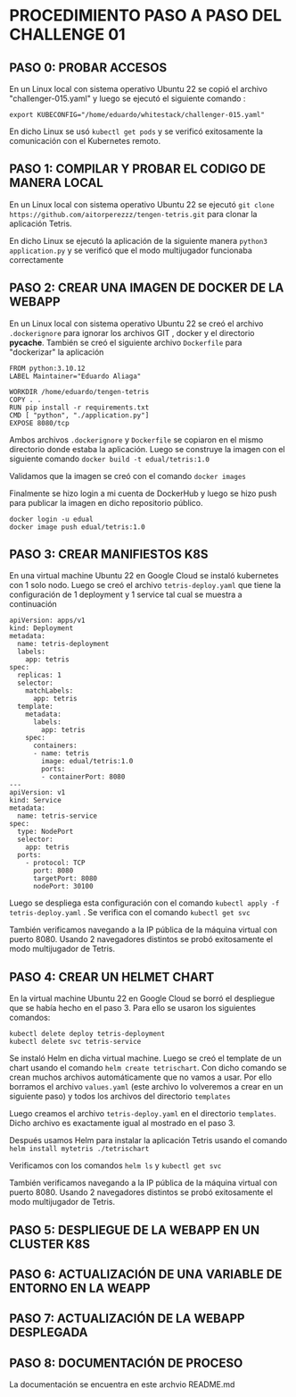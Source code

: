 # PROCEDIMIENTO PASO A PASO DEL CHALLENGE 01

## PASO 0: PROBAR ACCESOS

En un Linux local con sistema operativo Ubuntu 22 se copió el archivo "challenger-015.yaml" y luego se ejecutó el siguiente comando :

 `export KUBECONFIG="/home/eduardo/whitestack/challenger-015.yaml"`

En dicho Linux se usó `kubectl get pods` y se verificó exitosamente la comunicación con el Kubernetes remoto.


## PASO 1: COMPILAR Y PROBAR EL CODIGO DE MANERA LOCAL

En un Linux local con sistema operativo Ubuntu 22 se ejecutó `git clone https://github.com/aitorperezzz/tengen-tetris.git` para clonar la aplicación Tetris.

En dicho Linux se ejecutó la aplicación de la siguiente manera `python3 application.py` y se verificó que el modo multijugador funcionaba correctamente


## PASO 2: CREAR UNA IMAGEN DE DOCKER DE LA WEBAPP

En un Linux local con sistema operativo Ubuntu 22 se creó el archivo `.dockerignore` para ignorar los archivos GIT , docker y el directorio __pycache__.  También se creó el siguiente archivo `Dockerfile` para "dockerizar" la aplicación

```
FROM python:3.10.12
LABEL Maintainer="Eduardo Aliaga"

WORKDIR /home/eduardo/tengen-tetris
COPY . .
RUN pip install -r requirements.txt
CMD [ "python", "./application.py"]
EXPOSE 8080/tcp
```

Ambos archivos `.dockerignore` y  `Dockerfile` se copiaron en el mismo directorio donde estaba la aplicación. Luego se construye la imagen con el siguiente comando `docker build -t edual/tetris:1.0`

Validamos que la imagen se creó con el comando `docker images`

Finalmente se hizo login a mi cuenta de DockerHub y luego se hizo push para publicar la imagen en dicho repositorio público.

```
docker login -u edual
docker image push edual/tetris:1.0
```

## PASO 3: CREAR MANIFIESTOS K8S

En una virtual machine Ubuntu 22 en Google Cloud se instaló kubernetes con 1 solo nodo. Luego se creó el archivo `tetris-deploy.yaml`  que tiene la configuración de 1 deployment y 1 service tal cual se muestra a continuación

```
apiVersion: apps/v1
kind: Deployment
metadata:
  name: tetris-deployment
  labels:
    app: tetris
spec:
  replicas: 1
  selector:
    matchLabels:
      app: tetris
  template:
    metadata:
      labels:
        app: tetris
    spec:
      containers:
      - name: tetris
        image: edual/tetris:1.0
        ports:
        - containerPort: 8080
---
apiVersion: v1
kind: Service
metadata:
  name: tetris-service
spec:
  type: NodePort
  selector:
    app: tetris
  ports:
    - protocol: TCP
      port: 8080
      targetPort: 8080
      nodePort: 30100
```
Luego se despliega esta configuración con el comando `kubectl apply -f tetris-deploy.yaml` . Se verifica con el comando `kubectl get svc`

También verificamos navegando a la IP pública de la máquina virtual con puerto 8080. Usando 2 navegadores distintos se probó exitosamente el modo multijugador de Tetris.


## PASO 4: CREAR UN HELMET CHART

En la virtual machine Ubuntu 22 en Google Cloud se borró el despliegue que se había hecho en el paso 3. Para ello se usaron los siguientes comandos:
```
kubectl delete deploy tetris-deployment
kubectl delete svc tetris-service
```
Se instaló Helm en dicha virtual machine. Luego se creó el template de un chart usando el comando `helm create tetrischart`.  Con dicho comando se crean muchos archivos automáticamente que no vamos a usar. Por ello borramos el archivo `values.yaml` (este archivo lo volveremos a crear en un siguiente paso)  y todos los archivos del directorio `templates`

Luego creamos el archivo `tetris-deploy.yaml` en el directorio `templates`. Dicho archivo es exactamente igual al mostrado en el paso 3.

Después usamos Helm para instalar la aplicación Tetris usando el comando `helm install mytetris ./tetrischart`

Verificamos con los comandos `helm ls` y  `kubectl get svc`

También verificamos navegando a la IP pública de la máquina virtual con puerto 8080. Usando 2 navegadores distintos se probó exitosamente el modo multijugador de Tetris.


## PASO 5: DESPLIEGUE DE LA WEBAPP EN UN CLUSTER K8S


## PASO 6: ACTUALIZACIÓN DE UNA VARIABLE DE ENTORNO EN LA WEAPP


## PASO 7: ACTUALIZACIÓN DE LA WEBAPP DESPLEGADA


## PASO 8: DOCUMENTACIÓN DE PROCESO

La documentación se encuentra en este archvio README.md
